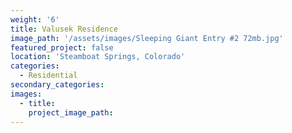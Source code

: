 ```yaml
---
weight: '6'
title: Valusek Residence
image_path: '/assets/images/Sleeping Giant Entry #2 72mb.jpg'
featured_project: false
location: 'Steamboat Springs, Colorado'
categories:
  - Residential
secondary_categories:
images:
  - title:
    project_image_path:
---
```


